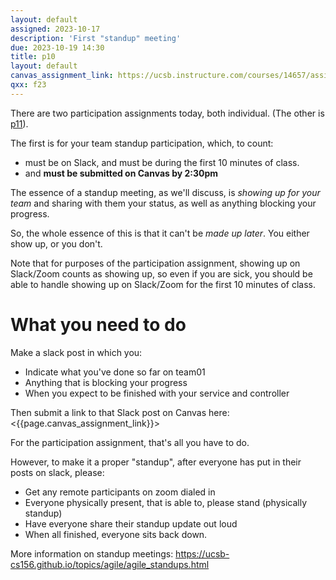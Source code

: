 ```yaml
---
layout: default
assigned: 2023-10-17 
description: 'First "standup" meeting'
due: 2023-10-19 14:30
title: p10
layout: default
canvas_assignment_link: https://ucsb.instructure.com/courses/14657/assignments/177269
qxx: f23
---
```


There are two participation assignments today, both individual.  (The other is [p11](https://ucsb-cs156.github.com/f23/hwk/p11)).

The first is for your team standup participation, which, to count:
* must be on Slack, and must be during the first 10 minutes of class.
* and **must be submitted on Canvas by 2:30pm**

The essence of a standup meeting, as we'll discuss, is *showing up for your team* and sharing with them your status, as well as anything blocking your progress.

So, the whole essence of this is that it can't be *made up later*.   You either show up, or you don't.

Note that for purposes of the participation assignment, showing up on Slack/Zoom counts as showing up, so even if you are sick, 
you should be able to handle showing up on Slack/Zoom for the first 10 minutes of class.

# What you need to do

Make a slack post in which you:
* Indicate what you've done so far on team01
* Anything that is blocking your progress
* When you expect to be finished with your service and controller

Then submit a link to that Slack post on Canvas here: <{{page.canvas_assignment_link}}>

For the participation assignment, that's all you have to do.  

However, to make it a proper "standup", after everyone has put in their posts on slack, please:
* Get any remote participants on zoom dialed in
* Everyone physically present, that is able to, please stand (physically standup)
* Have everyone share their standup update out loud
* When all finished, everyone sits back down.

More information on standup meetings: <https://ucsb-cs156.github.io/topics/agile/agile_standups.html>

